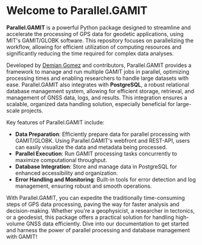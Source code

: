 # Welcome to Parallel.GAMIT

**Parallel.GAMIT** is a powerful Python package designed to streamline and accelerate the processing of GPS data for geodetic applications, using MIT's GAMIT/GLOBK software. This repository focuses on parallelizing the workflow, allowing for efficient utilization of computing resources and significantly reducing the time required for complex data analyses.

Developed by [Demian Gomez](https://github.com/demiangomez) and contributors, Parallel.GAMIT provides a framework to manage and run multiple GAMIT jobs in parallel, optimizing processing times and enabling researchers to handle large datasets with ease. Parallel.GAMIT also integrates with **PostgreSQL**, a robust relational database management system, allowing for efficient storage, retrieval, and management of GNSS data, logs, and results. This integration ensures a scalable, organized data handling solution, especially beneficial for large-scale projects.

Key features of Parallel.GAMIT include:

- **Data Preparation**: Efficiently prepare data for parallel processing with GAMIT/GLOBK. Using Parallel.GAMIT's webfront and REST-API, users can easily visualize the data and metadata being processed.
- **Parallel Execution**: Run GAMIT processing tasks concurrently to maximize computational throughput.
- **Database Integration**: Store and manage data in PostgreSQL for enhanced accessibility and organization.
- **Error Handling and Monitoring**: Built-in tools for error detection and log management, ensuring robust and smooth operations.

With Parallel.GAMIT, you can expedite the traditionally time-consuming steps of GPS data processing, paving the way for faster analysis and decision-making. Whether you're a geophysicist, a researcher in tectonics, or a geodesist, this package offers a practical solution for handling high-volume GNSS data efficiently. Dive into our documentation to get started and harness the power of parallel processing and database management with GAMIT!
